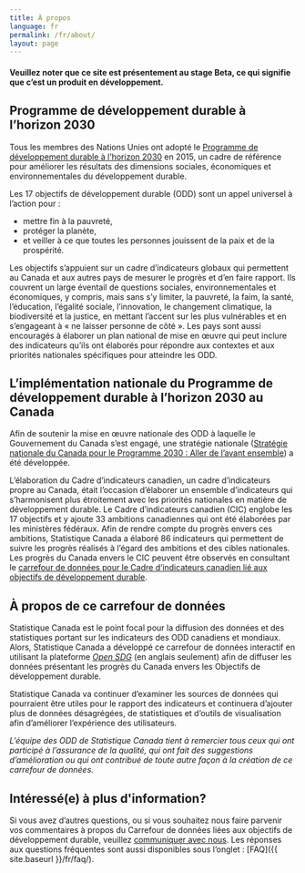 ```yaml
---
title: À propos
language: fr
permalink: /fr/about/
layout: page
---
```


#### Veuillez noter que ce site est présentement au stage Beta, ce qui signifie que c’est un produit en développement.

## Programme de développement durable à l’horizon 2030
Tous les membres des Nations Unies ont adopté le <a href="https://sdgs.un.org/fr/2030agenda">Programme de développement
durable à l’horizon 2030</a> en 2015, un cadre de référence pour améliorer les résultats des dimensions sociales, économiques et environnementales du développement durable.

Les 17 objectifs de développement durable (ODD) sont un appel universel à l’action pour :
* mettre fin à la pauvreté,
* protéger la planète,
* et veiller à ce que toutes les personnes jouissent de la paix et de la prospérité.

Les objectifs s’appuient sur un cadre d’indicateurs globaux qui permettent au Canada et aux autres pays de mesurer le progrès et d’en faire rapport. Ils couvrent un large éventail de questions sociales, environnementales et économiques, y compris, mais sans s’y limiter, la pauvreté, la faim, la santé, l’éducation, l’égalité sociale, l’innovation, le changement climatique, la biodiversité et la justice, en mettant l’accent sur les plus vulnérables et en s’engageant à « ne laisser personne de côté ». Les pays sont aussi encouragés à élaborer un plan national de mise en œuvre qui peut inclure des indicateurs qu’ils ont élaborés pour répondre aux contextes et aux priorités nationales spécifiques pour atteindre les ODD.

## L’implémentation nationale du Programme de développement durable à l’horizon 2030 au Canada
Afin de soutenir la mise en œuvre nationale des ODD à laquelle le Gouvernement du Canada s’est engagé, une stratégie nationale (<a href="https://www.canada.ca/fr/emploi-developpement-social/programmes/programme-2030/aller-avant.html">Stratégie nationale du Canada pour le Programme 2030 : Aller de l’avant ensemble</a>) a été développée. 

L’élaboration du Cadre d’indicateurs canadien, un cadre d’indicateurs propre au Canada, était l’occasion d’élaborer un ensemble d’indicateurs qui s’harmonisent plus étroitement avec les priorités nationales en matière de développement durable. Le Cadre d’indicateurs canadien (CIC) englobe les 17 objectifs et y ajoute 33 ambitions canadiennes qui ont été élaborées par les ministères fédéraux. Afin de rendre compte du progrès envers ces ambitions, Statistique Canada a élaboré 86 indicateurs qui permettent de suivre les progrès réalisés à l’égard des ambitions et des cibles nationales. Les progrès du Canada envers le CIC peuvent être observés en consultant le <a href="https://sdgcif-data-canada-oddcic-donnee.github.io/fr/">carrefour de données pour le Cadre d’indicateurs canadien lié aux objectifs de développement durable</a>.

## À propos de ce carrefour de données
Statistique Canada est le point focal pour la diffusion des données et des statistiques portant sur les indicateurs des ODD canadiens et mondiaux. Alors, Statistique Canada a développé ce carrefour de données interactif en utilisant la plateforme <a href="https://open-sdg.org/"><em>Open SDG</em></a> (en anglais seulement) afin de diffuser les données présentant les progrès du Canada envers les Objectifs de développement durable.

Statistique Canada va continuer d’examiner les sources de données qui pourraient être utiles pour le rapport des indicateurs et continuera d’ajouter plus de données désagrégées, de statistiques et d’outils de visualisation afin d’améliorer l’expérience des utilisateurs.

<em>L’équipe des ODD de Statistique Canada tient à remercier tous ceux qui ont participé à l’assurance de la qualité, qui ont fait des suggestions d’amélioration ou qui ont contribué de toute autre façon à la création de ce carrefour de données.</em>

## Intéressé(e) à plus d'information?
Si vous avez d’autres questions, ou si vous souhaitez nous faire parvenir vos commentaires à propos du Carrefour de données liées aux objectifs de développement durable, veuillez <a href="mailto:statcan.sdg-odd.statcan@statcan.gc.ca">communiquer avec nous</a>. Les réponses aux questions fréquentes sont aussi disponibles sous l’onglet : [FAQ]({{ site.baseurl }}/fr/faq/).